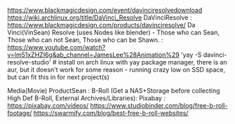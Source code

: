 https://www.blackmagicdesign.com/event/davinciresolvedownload
https://wiki.archlinux.org/title/DaVinci_Resolve
DaVinciResolve : https://www.blackmagicdesign.com/products/davinciresolve/
Da Vinci(VinSean) Resolve (uses Nodes like blender) - Those who can Sean, Those who can not Sean, Those who can be Shawn. : https://www.youtube.com/watch?v=lm51xZHZI6g&ab_channel=JamesLee%28Animation%29
'yay -S davinci-resolve-studio' # install on arch linux with yay package manager, there is an aur, but it doesn't work for some reason - running crazy low on SSD space, but can fit this in for next project(s)

Media(Movie) ProductSean : 
B-Roll (Get a NAS+Storage before collecting High Def B-Roll, External Archives/Libraries):
Pixabay : https://pixabay.com/videos/
https://www.studiobinder.com/blog/free-b-roll-footage/
https://swarmify.com/blog/best-free-b-roll-websites/